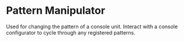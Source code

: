 # Pattern Manipulator

Used for changing the pattern of a console unit. Interact with a console configurator to cycle through any registered patterns.